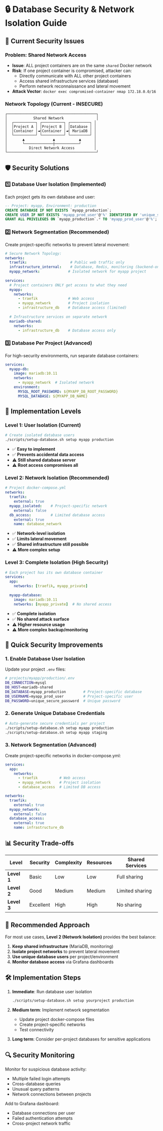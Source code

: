# 🔒 Database Security & Network Isolation Guide

## 🚨 Current Security Issues

### Problem: Shared Network Access
- **Issue**: ALL project containers are on the same `shared` Docker network
- **Risk**: If one project container is compromised, attacker can:
  - Directly communicate with ALL other project containers
  - Access shared infrastructure services (database)
  - Perform network reconnaissance and lateral movement
- **Attack Vector**: `docker exec compromised-container nmap 172.18.0.0/16`

### Network Topology (Current - INSECURE)
```
┌─────────────────────────────────────────┐
│            Shared Network               │
│  ┌──────────┐ ┌──────────┐ ┌─────────┐ │
│  │Project A │ │Project B │ │Database │ │
│  │Container │◄┤Container │◄┤ MariaDB │ │
│  └──────────┘ └──────────┘ └─────────┘ │
│       ▲             ▲           ▲      │
│       └─────────────┼───────────┘      │
│          Direct Network Access         │  
└─────────────────────────────────────────┘
```

## 🛡️ Security Solutions

### 1️⃣ **Database User Isolation** (Implemented)

Each project gets its own database and user:

```sql
-- Project: myapp, Environment: production
CREATE DATABASE IF NOT EXISTS `myapp_production`;
CREATE USER IF NOT EXISTS 'myapp_prod_user'@'%' IDENTIFIED BY 'unique_secure_password';
GRANT ALL PRIVILEGES ON `myapp_production`.* TO 'myapp_prod_user'@'%';
```

### 2️⃣ **Network Segmentation** (Recommended)

Create project-specific networks to prevent lateral movement:

```yaml
# Secure Network Topology:
networks:
  traefik:                    # Public web traffic only
  infrastructure_internal:    # Database, Redis, monitoring (backend-only)  
  myapp_network:             # Isolated network for myapp project
  
services:
  # Project containers ONLY get access to what they need
  myapp:
    networks:
      - traefik              # Web access
      - myapp_network        # Project isolation  
      - infrastructure_db    # Database access (limited)
  
  # Infrastructure services on separate network
  mariadb-shared:
    networks:
      - infrastructure_db    # Database access only
```

### 3️⃣ **Database Per Project** (Advanced)

For high-security environments, run separate database containers:

```yaml
services:
  myapp-db:
    image: mariadb:10.11
    networks:
      - myapp_network  # Isolated network
    environment:
      MYSQL_ROOT_PASSWORD: ${MYAPP_DB_ROOT_PASSWORD}
      MYSQL_DATABASE: ${MYAPP_DB_NAME}
```

## 🔧 Implementation Levels

### Level 1: User Isolation (Current)
```bash
# Create isolated database users
./scripts/setup-database.sh setup myapp production
```
- ✅ **Easy to implement**
- ✅ **Prevents accidental data access**
- ⚠️ **Still shared database server**
- ⚠️ **Root access compromises all**

### Level 2: Network Isolation (Recommended)
```yaml
# Project docker-compose.yml
networks:
  traefik:
    external: true
  myapp_isolated:    # Project-specific network
    external: false
  db_access:         # Limited database access
    external: true
    name: database_network
```
- ✅ **Network-level isolation**
- ✅ **Limits lateral movement**
- ✅ **Shared infrastructure still possible**
- ⚠️ **More complex setup**

### Level 3: Complete Isolation (High Security)
```yaml
# Each project has its own database container
services:
  app:
    networks: [traefik, myapp_private]
  
  myapp-database:
    image: mariadb:10.11
    networks: [myapp_private]  # No shared access
```
- ✅ **Complete isolation**
- ✅ **No shared attack surface**
- ⚠️ **Higher resource usage**
- ⚠️ **More complex backup/monitoring**

## 🚀 Quick Security Improvements

### 1. Enable Database User Isolation

Update your project `.env` files:

```bash
# projects/myapp/production/.env
DB_CONNECTION=mysql
DB_HOST=mariadb-shared
DB_DATABASE=myapp_production        # Project-specific database
DB_USERNAME=myapp_prod_user         # Project-specific user
DB_PASSWORD=unique_secure_password  # Unique password
```

### 2. Generate Unique Database Credentials

```bash
# Auto-generate secure credentials per project
./scripts/setup-database.sh setup myapp production
./scripts/setup-database.sh setup myapp staging
```

### 3. Network Segmentation (Advanced)

Create project-specific networks in docker-compose.yml:

```yaml
services:
  app:
    networks:
      - traefik          # Web access
      - myapp_network    # Project isolation
      - database_access  # Limited DB access

networks:
  traefik:
    external: true
  myapp_network:
    external: false
  database_access:
    external: true
    name: infrastructure_db
```

## 📊 Security Trade-offs

| Level | Security | Complexity | Resources | Shared Services |
|-------|----------|------------|-----------|-----------------|
| **Level 1** | Basic | Low | Low | Full sharing |
| **Level 2** | Good | Medium | Medium | Limited sharing |
| **Level 3** | Excellent | High | High | No sharing |

## 🎯 Recommended Approach

For most use cases, **Level 2 (Network Isolation)** provides the best balance:

1. **Keep shared infrastructure** (MariaDB, monitoring)
2. **Isolate project networks** to prevent lateral movement
3. **Use unique database users** per project/environment
4. **Monitor database access** via Grafana dashboards

## 🛠️ Implementation Steps

1. **Immediate**: Run database user isolation
   ```bash
   ./scripts/setup-database.sh setup yourproject production
   ```

2. **Medium term**: Implement network segmentation
   - Update project docker-compose files
   - Create project-specific networks
   - Test connectivity

3. **Long term**: Consider per-project databases for sensitive applications

## 🔍 Security Monitoring

Monitor for suspicious database activity:
- Multiple failed login attempts
- Cross-database queries
- Unusual query patterns
- Network connections between projects

Add to Grafana dashboard:
- Database connections per user
- Failed authentication attempts
- Cross-project network traffic